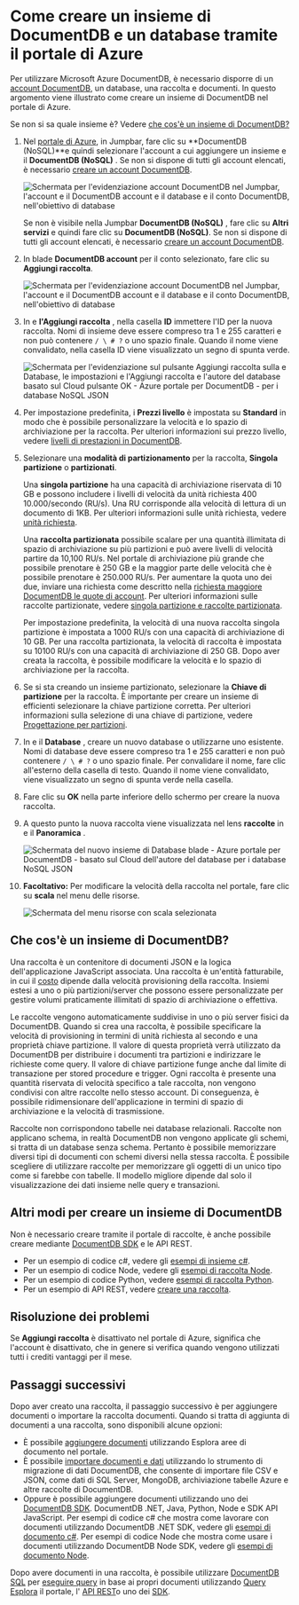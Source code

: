 <properties 
    pageTitle="Creare un database di DocumentDB e raccolta | Microsoft Azure" 
    description="Informazioni su come creare i database NoSQL e raccolte documenti JSON tramite il portale di servizio online per DocumentDB Azure, database documento basato su un'area. È possibile ottenere una versione di valutazione." 
    services="documentdb" 
    authors="mimig1" 
    manager="jhubbard" 
    editor="monicar" 
    documentationCenter=""/>

<tags 
    ms.service="documentdb" 
    ms.workload="data-services" 
    ms.tgt_pltfrm="na" 
    ms.devlang="na" 
    ms.topic="article" 
    ms.date="10/17/2016" 
    ms.author="mimig"/>

# <a name="how-to-create-a-documentdb-collection-and-database-using-the-azure-portal"></a>Come creare un insieme di DocumentDB e un database tramite il portale di Azure

Per utilizzare Microsoft Azure DocumentDB, è necessario disporre di un [account DocumentDB](documentdb-create-account.md), un database, una raccolta e documenti. In questo argomento viene illustrato come creare un insieme di DocumentDB nel portale di Azure. 

Se non si sa quale insieme è? Vedere [che cos'è un insieme di DocumentDB?](#what-is-a-documentdb-collection)

1.  Nel [portale di Azure](https://portal.azure.com/), in Jumpbar, fare clic su **DocumentDB (NoSQL)**e quindi selezionare l'account a cui aggiungere un insieme e il **DocumentDB (NoSQL)** . Se non si dispone di tutti gli account elencati, è necessario [creare un account DocumentDB](documentdb-create-account.md).

    ![Schermata per l'evidenziazione account DocumentDB nel Jumpbar, l'account e il DocumentDB account e il database e il conto DocumentDB, nell'obiettivo di database](./media/documentdb-create-collection/docdb-database-creation-1-2.png)
    
    Se non è visibile nella Jumpbar **DocumentDB (NoSQL)** , fare clic su **Altri servizi** e quindi fare clic su **DocumentDB (NoSQL)**. Se non si dispone di tutti gli account elencati, è necessario [creare un account DocumentDB](documentdb-create-account.md).

2. In blade **DocumentDB account** per il conto selezionato, fare clic su **Aggiungi raccolta**.

    ![Schermata per l'evidenziazione account DocumentDB nel Jumpbar, l'account e il DocumentDB account e il database e il conto DocumentDB, nell'obiettivo di database](./media/documentdb-create-collection/docdb-database-creation-3.png)

3. In e **l'Aggiungi raccolta** , nella casella **ID** immettere l'ID per la nuova raccolta. Nomi di insieme deve essere compreso tra 1 e 255 caratteri e non può contenere `/ \ # ?` o uno spazio finale. Quando il nome viene convalidato, nella casella ID viene visualizzato un segno di spunta verde.

    ![Schermata per l'evidenziazione sul pulsante Aggiungi raccolta sulla e Database, le impostazioni e l'Aggiungi raccolta e l'autore del database basato sul Cloud pulsante OK - Azure portale per DocumentDB - per i database NoSQL JSON](./media/documentdb-create-collection/docdb-collection-creation-5-8.png)

4. Per impostazione predefinita, i **Prezzi livello** è impostata su **Standard** in modo che è possibile personalizzare la velocità e lo spazio di archiviazione per la raccolta. Per ulteriori informazioni sui prezzo livello, vedere [livelli di prestazioni in DocumentDB](documentdb-performance-levels.md).  

5. Selezionare una **modalità di partizionamento** per la raccolta, **Singola partizione** o **partizionati**. 

    Una **singola partizione** ha una capacità di archiviazione riservata di 10 GB e possono includere i livelli di velocità da unità richiesta 400 10.000/secondo (RU/s). Una RU corrisponde alla velocità di lettura di un documento di 1KB. Per ulteriori informazioni sulle unità richiesta, vedere [unità richiesta](documentdb-request-units.md). 

    Una **raccolta partizionata** possibile scalare per una quantità illimitata di spazio di archiviazione su più partizioni e può avere livelli di velocità partire da 10,100 RU/s. Nel portale di archiviazione più grande che possibile prenotare è 250 GB e la maggior parte delle velocità che è possibile prenotare è 250.000 RU/s. Per aumentare la quota uno dei due, inviare una richiesta come descritto nella [richiesta maggiore DocumentDB le quote di account](documentdb-increase-limits.md). Per ulteriori informazioni sulle raccolte partizionate, vedere [singola partizione e raccolte partizionata](documentdb-partition-data.md#single-partition-and-partitioned-collections).

    Per impostazione predefinita, la velocità di una nuova raccolta singola partizione è impostata a 1000 RU/s con una capacità di archiviazione di 10 GB. Per una raccolta partizionata, la velocità di raccolta è impostata su 10100 RU/s con una capacità di archiviazione di 250 GB. Dopo aver creata la raccolta, è possibile modificare la velocità e lo spazio di archiviazione per la raccolta. 

6. Se si sta creando un insieme partizionato, selezionare la **Chiave di partizione** per la raccolta. È importante per creare un insieme di efficienti selezionare la chiave partizione corretta. Per ulteriori informazioni sulla selezione di una chiave di partizione, vedere [Progettazione per partizioni](documentdb-partition-data.md#designing-for-partitioning).

7. In e il **Database** , creare un nuovo database o utilizzarne uno esistente. Nomi di database deve essere compreso tra 1 e 255 caratteri e non può contenere `/ \ # ?` o uno spazio finale. Per convalidare il nome, fare clic all'esterno della casella di testo. Quando il nome viene convalidato, viene visualizzato un segno di spunta verde nella casella.

8. Fare clic su **OK** nella parte inferiore dello schermo per creare la nuova raccolta. 

9. A questo punto la nuova raccolta viene visualizzata nel lens **raccolte** in e il **Panoramica** .
 
    ![Schermata del nuovo insieme di Database blade - Azure portale per DocumentDB - basato sul Cloud dell'autore del database per i database NoSQL JSON](./media/documentdb-create-collection/docdb-collection-creation-9.png)

10. **Facoltativo:** Per modificare la velocità della raccolta nel portale, fare clic su **scala** nel menu delle risorse. 

    ![Schermata del menu risorse con scala selezionata](./media/documentdb-create-collection/docdb-collection-creation-scale.png)

## <a name="what-is-a-documentdb-collection"></a>Che cos'è un insieme di DocumentDB? 

Una raccolta è un contenitore di documenti JSON e la logica dell'applicazione JavaScript associata. Una raccolta è un'entità fatturabile, in cui il [costo](documentdb-performance-levels.md) dipende dalla velocità provisioning della raccolta. Insiemi estesi a uno o più partizioni/server che possono essere personalizzate per gestire volumi praticamente illimitati di spazio di archiviazione o effettiva.

Le raccolte vengono automaticamente suddivise in uno o più server fisici da DocumentDB. Quando si crea una raccolta, è possibile specificare la velocità di provisioning in termini di unità richiesta al secondo e una proprietà chiave partizione. Il valore di questa proprietà verrà utilizzato da DocumentDB per distribuire i documenti tra partizioni e indirizzare le richieste come query. Il valore di chiave partizione funge anche dal limite di transazione per stored procedure e trigger. Ogni raccolta è presente una quantità riservata di velocità specifico a tale raccolta, non vengono condivisi con altre raccolte nello stesso account. Di conseguenza, è possibile ridimensionare dell'applicazione in termini di spazio di archiviazione e la velocità di trasmissione. 

Raccolte non corrispondono tabelle nei database relazionali. Raccolte non applicano schema, in realtà DocumentDB non vengono applicate gli schemi, si tratta di un database senza schema. Pertanto è possibile memorizzare diversi tipi di documenti con schemi diversi nella stessa raccolta. È possibile scegliere di utilizzare raccolte per memorizzare gli oggetti di un unico tipo come si farebbe con tabelle. Il modello migliore dipende dal solo il visualizzazione dei dati insieme nelle query e transazioni.

## <a name="other-ways-to-create-a-documentdb-collection"></a>Altri modi per creare un insieme di DocumentDB

Non è necessario creare tramite il portale di raccolte, è anche possibile creare mediante [DocumentDB SDK](documentdb-sdk-dotnet.md) e le API REST. 

- Per un esempio di codice c#, vedere gli [esempi di insieme c#](documentdb-dotnet-samples.md#collection-examples). 
- Per un esempio di codice Node, vedere gli [esempi di raccolta Node](documentdb-nodejs-samples.md#collection-examples).
- Per un esempio di codice Python, vedere [esempi di raccolta Python](documentdb-python-samples.md#collection-examples).
- Per un esempio di API REST, vedere [creare una raccolta](https://msdn.microsoft.com/library/azure/mt489078.aspx).

## <a name="troubleshooting"></a>Risoluzione dei problemi

Se **Aggiungi raccolta** è disattivato nel portale di Azure, significa che l'account è disattivato, che in genere si verifica quando vengono utilizzati tutti i crediti vantaggi per il mese.   

## <a name="next-steps"></a>Passaggi successivi

Dopo aver creato una raccolta, il passaggio successivo è per aggiungere documenti o importare la raccolta documenti. Quando si tratta di aggiunta di documenti a una raccolta, sono disponibili alcune opzioni:

- È possibile [aggiungere documenti](documentdb-view-json-document-explorer.md) utilizzando Esplora aree di documento nel portale.
- È possibile [importare documenti e dati](documentdb-import-data.md) utilizzando lo strumento di migrazione di dati DocumentDB, che consente di importare file CSV e JSON, come dati di SQL Server, MongoDB, archiviazione tabelle Azure e altre raccolte di DocumentDB. 
- Oppure è possibile aggiungere documenti utilizzando uno dei [DocumentDB SDK](documentdb-sdk-dotnet.md). DocumentDB .NET, Java, Python, Node e SDK API JavaScript. Per esempi di codice c# che mostra come lavorare con documenti utilizzando DocumentDB .NET SDK, vedere gli [esempi di documento c#](documentdb-dotnet-samples.md#document-examples). Per esempi di codice Node che mostra come usare i documenti utilizzando DocumentDB Node SDK, vedere gli [esempi di documento Node](documentdb-nodejs-samples.md#document-examples).

Dopo avere documenti in una raccolta, è possibile utilizzare [DocumentDB SQL](documentdb-sql-query.md) per [eseguire query](documentdb-sql-query.md#executing-queries) in base ai propri documenti utilizzando [Query Esplora](documentdb-query-collections-query-explorer.md) il portale, l' [API REST](https://msdn.microsoft.com/library/azure/dn781481.aspx)o uno dei [SDK](documentdb-sdk-dotnet.md). 
